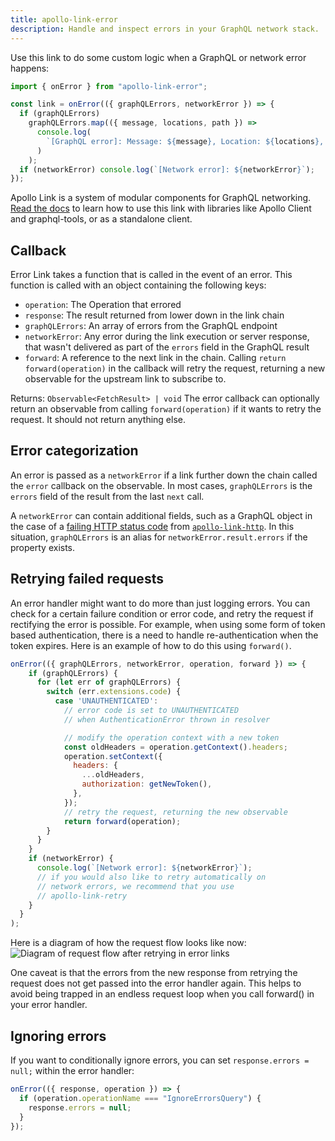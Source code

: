 ```yaml
---
title: apollo-link-error
description: Handle and inspect errors in your GraphQL network stack.
---
```


Use this link to do some custom logic when a GraphQL or network error happens:

```js
import { onError } from "apollo-link-error";

const link = onError(({ graphQLErrors, networkError }) => {
  if (graphQLErrors)
    graphQLErrors.map(({ message, locations, path }) =>
      console.log(
        `[GraphQL error]: Message: ${message}, Location: ${locations}, Path: ${path}`
      )
    );
  if (networkError) console.log(`[Network error]: ${networkError}`);
});
```

Apollo Link is a system of modular components for GraphQL networking. [Read the docs](https://www.apollographql.com/docs/link/#usage) to learn how to use this link with libraries like Apollo Client and graphql-tools, or as a standalone client.

<h2 id="callback">Callback</h2>

Error Link takes a function that is called in the event of an error. This function is called with an object containing the following keys:

* `operation`: The Operation that errored
* `response`: The result returned from lower down in the link chain
* `graphQLErrors`: An array of errors from the GraphQL endpoint
* `networkError`: Any error during the link execution or server response, that wasn't delivered as part of the `errors` field in the GraphQL result
* `forward`: A reference to the next link in the chain. Calling `return forward(operation)` in the callback will retry the request, returning a new observable for the upstream link to subscribe to.

Returns: `Observable<FetchResult> | void` The error callback can optionally return an observable from calling `forward(operation)` if it wants to retry the request. It should not return anything else.

<h2 id="error-categories">Error categorization</h2>

An error is passed as a `networkError` if a link further down the chain called the `error` callback on the observable. In most cases, `graphQLErrors` is the `errors` field of the result from the last `next` call.

A `networkError` can contain additional fields, such as a GraphQL object in the case of a [failing HTTP status code](http.html#Errors) from [`apollo-link-http`](http.html). In this situation, `graphQLErrors` is an alias for `networkError.result.errors` if the property exists.

<h2 id="retry-request">Retrying failed requests</h2>

An error handler might want to do more than just logging errors. You can check for a certain failure condition or error code, and retry the request if rectifying the error is possible. For example, when using some form of token based authentication, there is a need to handle re-authentication when the token expires. Here is an example of how to do this using `forward()`.
```js
onError(({ graphQLErrors, networkError, operation, forward }) => {
    if (graphQLErrors) {
      for (let err of graphQLErrors) {
        switch (err.extensions.code) {
          case 'UNAUTHENTICATED':
            // error code is set to UNAUTHENTICATED
            // when AuthenticationError thrown in resolver

            // modify the operation context with a new token
            const oldHeaders = operation.getContext().headers;
            operation.setContext({
              headers: {
                ...oldHeaders,
                authorization: getNewToken(),
              },
            });
            // retry the request, returning the new observable
            return forward(operation);
        }
      }
    }
    if (networkError) {
      console.log(`[Network error]: ${networkError}`);
      // if you would also like to retry automatically on
      // network errors, we recommend that you use
      // apollo-link-retry
    }
  }
);
```

Here is a diagram of how the request flow looks like now:
![Diagram of request flow after retrying in error links](https://i.imgur.com/ncVAdz4.png)

One caveat is that the errors from the new response from retrying the request does not get passed into the error handler again. This helps to avoid being trapped in an endless request loop when you call forward() in your error handler.


<h2 id="ignoring-errors">Ignoring errors</h2>

If you want to conditionally ignore errors, you can set `response.errors = null;` within the error handler:

```js
onError(({ response, operation }) => {
  if (operation.operationName === "IgnoreErrorsQuery") {
    response.errors = null;
  }
});
```
